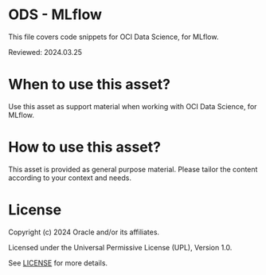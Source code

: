 # ODS - MLflow
 
This file covers code snippets for OCI Data Science, for MLflow.

Reviewed: 2024.03.25
 

# When to use this asset?

Use this asset as support material when working with OCI Data Science, for MLflow.


# How to use this asset?

This asset is provided as general purpose material. Please tailor the content according to your context and needs.


# License
 
Copyright (c) 2024 Oracle and/or its affiliates.
 
Licensed under the Universal Permissive License (UPL), Version 1.0.
 
See [LICENSE](https://github.com/oracle-devrel/technology-engineering/blob/main/LICENSE) for more details.
